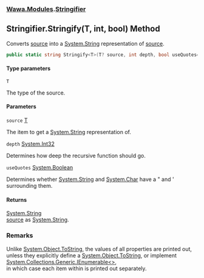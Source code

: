 ### [Wawa.Modules](Wawa.Modules.md 'Wawa.Modules').[Stringifier](Stringifier.md 'Wawa.Modules.Stringifier')

## Stringifier.Stringify<T>(T, int, bool) Method

Converts [source](Stringifier.Stringify{T}(T,int,bool).md#Wawa.Modules.Stringifier.Stringify_T_(T,int,bool).source 'Wawa.Modules.Stringifier.Stringify<T>(T, int, bool).source') into a [System.String](https://docs.microsoft.com/en-us/dotnet/api/System.String 'System.String') representation of [source](Stringifier.Stringify{T}(T,int,bool).md#Wawa.Modules.Stringifier.Stringify_T_(T,int,bool).source 'Wawa.Modules.Stringifier.Stringify<T>(T, int, bool).source').

```csharp
public static string Stringify<T>(T? source, int depth, bool useQuotes=false);
```
#### Type parameters

<a name='Wawa.Modules.Stringifier.Stringify_T_(T,int,bool).T'></a>

`T`

The type of the source.
#### Parameters

<a name='Wawa.Modules.Stringifier.Stringify_T_(T,int,bool).source'></a>

`source` [T](Stringifier.Stringify{T}(T,int,bool).md#Wawa.Modules.Stringifier.Stringify_T_(T,int,bool).T 'Wawa.Modules.Stringifier.Stringify<T>(T, int, bool).T')

The item to get a [System.String](https://docs.microsoft.com/en-us/dotnet/api/System.String 'System.String') representation of.

<a name='Wawa.Modules.Stringifier.Stringify_T_(T,int,bool).depth'></a>

`depth` [System.Int32](https://docs.microsoft.com/en-us/dotnet/api/System.Int32 'System.Int32')

Determines how deep the recursive function should go.

<a name='Wawa.Modules.Stringifier.Stringify_T_(T,int,bool).useQuotes'></a>

`useQuotes` [System.Boolean](https://docs.microsoft.com/en-us/dotnet/api/System.Boolean 'System.Boolean')

Determines whether [System.String](https://docs.microsoft.com/en-us/dotnet/api/System.String 'System.String') and [System.Char](https://docs.microsoft.com/en-us/dotnet/api/System.Char 'System.Char') have a " and ' surrounding them.

#### Returns
[System.String](https://docs.microsoft.com/en-us/dotnet/api/System.String 'System.String')  
[source](Stringifier.Stringify{T}(T,int,bool).md#Wawa.Modules.Stringifier.Stringify_T_(T,int,bool).source 'Wawa.Modules.Stringifier.Stringify<T>(T, int, bool).source') as [System.String](https://docs.microsoft.com/en-us/dotnet/api/System.String 'System.String').

### Remarks
  
Unlike [System.Object.ToString](https://docs.microsoft.com/en-us/dotnet/api/System.Object.ToString 'System.Object.ToString'), the values of all properties are printed out,  
unless they explicitly define a [System.Object.ToString](https://docs.microsoft.com/en-us/dotnet/api/System.Object.ToString 'System.Object.ToString'), or implement [System.Collections.Generic.IEnumerable&lt;&gt;](https://docs.microsoft.com/en-us/dotnet/api/System.Collections.Generic.IEnumerable-1 'System.Collections.Generic.IEnumerable`1'),  
in which case each item within is printed out separately.